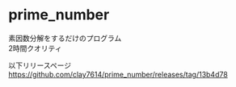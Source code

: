 # prime_number
素因数分解をするだけのプログラム  
2時間クオリティ

以下リリースページ  
https://github.com/clay7614/prime_number/releases/tag/13b4d78
